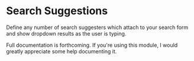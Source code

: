 # Search Suggestions

Define any number of search suggesters which attach to your search 
form and show dropdown results as the user is typing.

Full documentation is forthcoming. If you're using this module, I 
would greatly appreciate some help documenting it.
